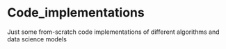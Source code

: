 # Code_implementations
Just some from-scratch code implementations of different algorithms and data science models
